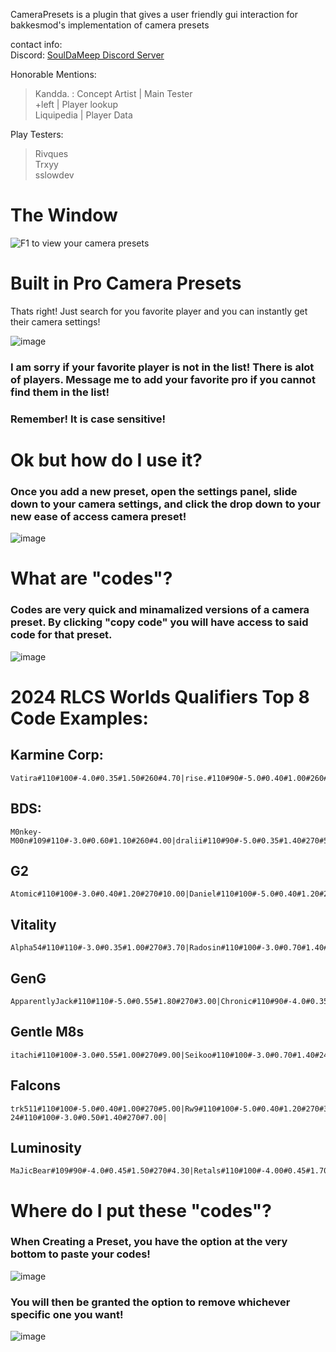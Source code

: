 CameraPresets is a plugin that gives a user friendly gui interaction for bakkesmod's implementation of camera presets

contact info: <br>
Discord: [SoulDaMeep Discord Server](https://discord.gg/DuA6Efj54T)

Honorable Mentions: <br>
> Kandda. : Concept Artist | Main Tester<br>
> +left | Player lookup <br>
> Liquipedia | Player Data <br>

Play Testers: <br>
> Rivques <br>
> Trxyy <br>
> sslowdev <br>





# The Window
![F1 to view your camera presets](https://github.com/SoulDaMeep/CameraPresets/assets/80908765/1d80a90f-3d80-462f-bee6-82dc67afe8f5)


# Built in Pro Camera Presets
Thats right! Just search for you favorite player and you can instantly get their camera settings!

![image](https://github.com/SoulDaMeep/CameraPresets/assets/80908765/3727c90f-e5d5-476f-881d-e52f87d36963)

### I am sorry if your favorite player is not in the list! There is alot of players. Message me to add your favorite pro if you cannot find them in the list!
### Remember! It is case sensitive!

# Ok but how do I use it?
### Once you add a new preset, open the settings panel, slide down to your camera settings, and click the drop down to your new ease of access camera preset!
![image](https://github.com/SoulDaMeep/CameraPresets/assets/80908765/7d023e45-7540-46c1-b27c-969021a4073b)


# What are "codes"?
### Codes are very quick and minamalized versions of a camera preset. By clicking "copy code" you will have access to said code for that preset.
![image](https://github.com/SoulDaMeep/CameraPresets/assets/80908765/dde4305b-cedf-45c2-aa5c-e5b8d3580160)

# 2024 RLCS Worlds Qualifiers Top 8 Code Examples:

## Karmine Corp:
```
Vatira#110#100#-4.0#0.35#1.50#260#4.70|rise.#110#90#-5.0#0.40#1.00#260#6.50|Atow.#110#100#-3.0#0.40#1.30#270#4.20|Ferra#110#100#-4.0#0.65#1.00#270#6.00|Jordi#110#110#-3.0#0.45#1.30#270#2.50|
```
## BDS:
```
M0nkey-M00n#109#110#-3.0#0.60#1.10#260#4.00|dralii#110#90#-5.0#0.35#1.40#270#5.0|ExoTiiK#110#110#-3.0#0.50#1.00#270#4.00|Express#110#100#-4.0#0.50#1.30#260#4.00|Kassio#110#110#-3.0#0.60#1.40#260#4.50|
```
## G2
```
Atomic#110#100#-3.0#0.40#1.20#270#10.00|Daniel#110#100#-5.0#0.40#1.20#270#4.70|BeastMode#110#90#-4.0#0.45#1.20#270#7.00|Satthew#110#100#-5.0#0.45#1.10#260#4.00|
```
## Vitality
```
Alpha54#110#110#-3.0#0.35#1.00#270#3.70|Radosin#110#100#-3.0#0.70#1.40#240#4.20|zen#110#100#-3.0#0.35#1.00#270#4.00|Fairy_Peak#110#100#-3.0#0.35#1.40#270#4.70|
```
## GenG
```
ApparentlyJack#110#110#-5.0#0.55#1.80#270#3.00|Chronic#110#90#-4.0#0.35#1.30#270#5.00|Firstkiller#110#100#-3.0#0.40#1.20#270#6.90|Allushin#110#100#-5.0#0.45#1.00#270#5.00|
```
## Gentle M8s
```
itachi#110#100#-3.0#0.55#1.00#270#9.00|Seikoo#110#100#-3.0#0.70#1.40#240#4.20|juicy#109#90#-4.0#0.45#1.30#260#10.00|Eversax#110#100#-3.0#0.45#1.40#260#7.00|
```
## Falcons
```
trk511#110#100#-5.0#0.40#1.00#270#5.00|Rw9#110#100#-5.0#0.40#1.20#270#3.50|Kiileerrz#110#100#-5.0#0.40#1.50#270#10.00|D7oom-24#110#100#-3.0#0.50#1.40#270#7.00|
```
## Luminosity
```
MaJicBear#109#90#-4.0#0.45#1.50#270#4.30|Retals#110#100#-4.00#0.45#1.70#270#5.50|CHEESE.#110#100#-3.0#0.35#1.20#270#4.70|Thundah#110#100#-3.0#0.45#1.50#260#5.00|
```

# Where do I put these "codes"?
### When Creating a Preset, you have the option at the very bottom to paste your codes!
![image](https://github.com/SoulDaMeep/CameraPresets/assets/80908765/1c37e595-e68c-4854-b2a5-939a8ea6729d)


### You will then be granted the option to remove whichever specific one you want!
![image](https://github.com/SoulDaMeep/CameraPresets/assets/80908765/8b8b151c-cf62-4a87-945a-70d210e7146f)
